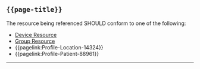 ## <code>{{page-title}}</code>

The resource being referenced SHOULD conform to one of the following:
* <a href="https://hl7.org/fhir/R4/Device.html">Device Resource</a>
* [Group Resource](https://hl7.org/fhir/R4/group.html)
* {{pagelink:Profile-Location-14324}}
* {{pagelink:Profile-Patient-88961}}

---